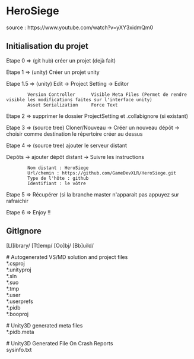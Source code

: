 # HeroSiege
<p>source : https://www.youtube.com/watch?v=yXY3xidmQm0</p>
<h2>Initialisation du projet</h2>
<p>Etape 0 => (git hub) créer un projet (dejà fait)</p>
<p>Etape 1 => (unity) Créer un projet unity</p>
<p>Etape 1.5 => (unity) Edit -> Project Setting -> Editor</p>

            Version Controller      Visible Meta Files (Permet de rendre visible les modifications faites sur l'interface unity)
            Asset Serialization     Force Text    
            
<p>Etape 2 => supprimer le dossier ProjectSetting et .collabignore (si existant)</p>
<p>Etape 3 => (source tree) Cloner/Nouveau -> Créer un nouveau dépôt -> choisir comme destination le répertoire créer au dessus</p>
<p>Etape 4 => (source tree) ajouter le serveur distant </p>
            Depôts -> ajouter dépôt distant -> Suivre les instructions
            
            Nom distant : HeroSiege
            Url/chemin : https://github.com/GameDevXLR/HeroSiege.git
            Type de l'hôte : github
            Identifiant : le vôtre 
<p>Etape 5 => Récupérer (si la branche master n'apparait pas appuyez sur rafraichir</p>
<p>Etape 6 => Enjoy !!</p>


<h2>GitIgnore</h2>
[Ll]ibrary/
[Tt]emp/
[Oo]bj/
[Bb]uild/

\# Autogenerated VS/MD solution and project files
<br> *.csproj
<br> *.unityproj
<br> *.sln
<br> *.suo
<br> *.tmp
<br> *.user
<br> *.userprefs
<br> *.pidb
<br> *.booproj

\# Unity3D generated meta files
<br> *.pidb.meta

\# Unity3D Generated File On Crash Reports
<br> sysinfo.txt
